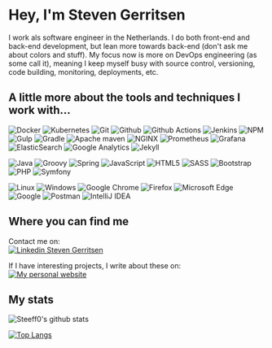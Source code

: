 # Hey, I'm Steven Gerritsen
I work als software engineer in the Netherlands. I do both front-end and back-end development, but lean more towards back-end (don't ask me about colors and stuff). My focus now is more on DevOps engineering (as some call it), meaning I keep myself busy with source control, versioning, code building, monitoring, deployments, etc.

## A little more about the tools and techniques I work with...
![Docker](https://img.shields.io/static/v1?style=flat&logo=docker&label=&message=Docker&logoColor=fff&labelColor=555&color=green)
![Kubernetes](https://img.shields.io/static/v1?style=flat&logo=kubernetes&label=&message=Kubernetes&logoColor=fff&labelColor=555&color=green)
![Git](https://img.shields.io/static/v1?style=flat&logo=git&label=&message=GIT&logoColor=fff&labelColor=555&color=green)
![Github](https://img.shields.io/static/v1?style=flat&logo=github&label=&message=Github&logoColor=fff&labelColor=555&color=green)
![Github Actions](https://img.shields.io/static/v1?style=flat&logo=github-actions&label=&message=Github%20Actions&logoColor=fff&labelColor=555&color=green)
![Jenkins](https://img.shields.io/static/v1?style=flat&logo=Jenkins&label=&message=Jenkins&logoColor=fff&labelColor=555&color=green)
![NPM](https://img.shields.io/static/v1?style=flat&logo=NPM&label=&message=NPM&logoColor=fff&labelColor=555&color=green)
![Gulp](https://img.shields.io/static/v1?style=flat&logo=gulp&label=&message=Gulp&logoColor=fff&labelColor=555&color=green)
![Gradle](https://img.shields.io/static/v1?style=flat&logo=Gradle&label=&message=Gradle&logoColor=fff&labelColor=555&color=green)
![Apache maven](https://img.shields.io/static/v1?style=flat&logo=apache-maven&label=&message=Apache%20maven&logoColor=fff&labelColor=555&color=green)
![NGINX](https://img.shields.io/static/v1?style=flat&logo=nginx&label=&message=NGINX&logoColor=fff&labelColor=555&color=green)
![Prometheus](https://img.shields.io/static/v1?style=flat&logo=prometheus&label=&message=Prometheus&logoColor=fff&labelColor=555&color=green)
![Grafana](https://img.shields.io/static/v1?style=flat&logo=grafana&label=&message=Grafana&logoColor=fff&labelColor=555&color=green)
![ElasticSearch](https://img.shields.io/static/v1?style=flat&logo=elasticsearch&label=&message=ElasticSearch&logoColor=fff&labelColor=555&color=green)
![Google Analytics](https://img.shields.io/static/v1?style=flat&logo=google-analytics&label=&message=Google%20Analytics&logoColor=fff&labelColor=555&color=green)
![Jekyll](https://img.shields.io/static/v1?style=flat&logo=Jekyll&label=&message=Jekyll&logoColor=fff&labelColor=555&color=green)

![Java](https://img.shields.io/static/v1?style=flat&logo=java&label=&message=Java&logoColor=fff&labelColor=555&color=blue)
![Groovy](https://img.shields.io/static/v1?style=flat&logo=groovy&label=&message=Groovy&logoColor=fff&labelColor=555&color=blue)
![Spring](https://img.shields.io/static/v1?style=flat&logo=Spring&label=&message=Spring&logoColor=fff&labelColor=555&color=blue)
![JavaScript](https://img.shields.io/static/v1?style=flat&logo=javaScript&label=&message=JavaScript&logoColor=fff&labelColor=555&color=blue)
![HTML5](https://img.shields.io/static/v1?style=flat&logo=html5&label=&message=HTML5&logoColor=fff&labelColor=555&color=blue)
![SASS](https://img.shields.io/static/v1?style=flat&logo=sass&label=&message=SASS&logoColor=fff&labelColor=555&color=blue)
![Bootstrap](https://img.shields.io/static/v1?style=flat&logo=bootstrap&label=&message=Bootstrap&logoColor=fff&labelColor=555&color=blue)
![PHP](https://img.shields.io/static/v1?style=flat&logo=php&label=&message=PHP&logoColor=fff&labelColor=555&color=blue)
![Symfony](https://img.shields.io/static/v1?style=flat&logo=Symfony&label=&message=Symfony&logoColor=fff&labelColor=555&color=blue)

![Linux](https://img.shields.io/static/v1?style=flat&logo=linux&label=&message=Linux&logoColor=fff&labelColor=555&color=orange)
![Windows](https://img.shields.io/static/v1?style=flat&logo=Windows&label=&message=Windows&logoColor=fff&labelColor=555&color=orange)
![Google Chrome](https://img.shields.io/static/v1?style=flat&logo=google-chrome&label=&message=Google%20chrome&logoColor=fff&labelColor=555&color=orange)
![Firefox](https://img.shields.io/static/v1?style=flat&logo=Firefox&label=&message=Firefox&logoColor=fff&labelColor=555&color=orange)
![Microsoft Edge](https://img.shields.io/static/v1?style=flat&logo=microsoft-Edge&label=&message=Microsoft%20Edge&logoColor=fff&labelColor=555&color=orange)
![Google](https://img.shields.io/static/v1?style=flat&logo=Google&label=&message=Google&logoColor=fff&labelColor=555&color=orange)
![Postman](https://img.shields.io/static/v1?style=flat&logo=Postman&label=&message=Postman&logoColor=fff&labelColor=555&color=orange)
![IntelliJ IDEA](https://img.shields.io/static/v1?style=flat&logo=intellij-idea&label=&message=IntelliJ&logoColor=fff&labelColor=555&color=orange)

## Where you can find me
Contact me on:  
[![Linkedin Steven Gerritsen](https://img.shields.io/static/v1?style=flat&logo=linkedin&label=&message=Linkedin&logoColor=fff&labelColor=555&color=390931)](https://www.linkedin.com/in/stevengerritsen/)

If I have interesting projects, I write about these on:   
[![My personal website](https://img.shields.io/static/v1?style=flat&label=My%20site&message=https%3A%2F%2Fsteeff0.github.io%2F&labelColor=555&color=390931)](https://steeff0.github.io/)

## My stats

![Steeff0's github stats](https://github-readme-stats.vercel.app/api?username=Steeff0&include_all_commits=true)

[![Top Langs](https://github-readme-stats.vercel.app/api/top-langs/?username=Steeff0&layout=compact&include_all_commits=true)](https://github.com/Steeff0)
